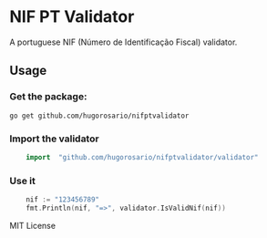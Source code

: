 # NIF PT Validator
A portuguese NIF (Número de Identificação Fiscal) validator.

## Usage

### Get the package:
```shell
go get github.com/hugorosario/nifptvalidator  
```

### Import the validator
```go
    import	"github.com/hugorosario/nifptvalidator/validator"
```

### Use it 
```go
    nif := "123456789"
    fmt.Println(nif, "=>", validator.IsValidNif(nif))
```

MIT License